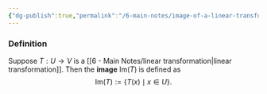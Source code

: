 ```yaml
---
{"dg-publish":true,"permalink":"/6-main-notes/image-of-a-linear-transformation/","tags":["linear_algebra","info"]}
---
```


### Definition

Suppose $T:U \rightarrow V$ is a [[6 - Main Notes/linear transformation\|linear transformation]]. Then the **image** $\text{Im}(T)$ is defined as
$$\text{Im}(T):= \{ T(x) \mid x \in U \}.$$